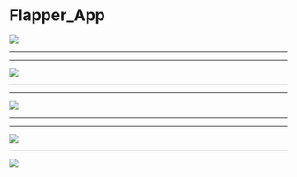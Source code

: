 # Flapper_App
<img src="https://cloud.githubusercontent.com/assets/13053759/15843187/e742f060-2c57-11e6-91d7-66f63fff2a49.png">
<hr>
<hr>
<img src ="https://cloud.githubusercontent.com/assets/13053759/15843188/e85e096c-2c57-11e6-95d9-bac619235e7d.png">

<hr>
<hr>
<img src ="https://cloud.githubusercontent.com/assets/13053759/15843189/e9807afa-2c57-11e6-8fba-1066be93c84d.png">

<hr>
<hr>
<img src ="https://cloud.githubusercontent.com/assets/13053759/15843190/ea8d33fc-2c57-11e6-90d8-0d457971ba25.png">

<hr>
<img src="https://cloud.githubusercontent.com/assets/13053759/15843193/ebc96b8c-2c57-11e6-847d-613e2832e6d3.png">
